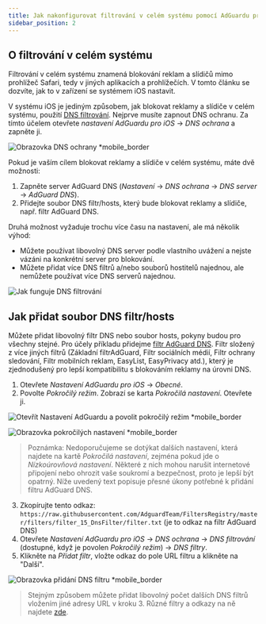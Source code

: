 ```yaml
---
title: Jak nakonfigurovat filtrování v celém systému pomocí AdGuardu pro iOS
sidebar_position: 2
---
```


## O filtrování v celém systému

Filtrování v celém systému znamená blokování reklam a slídičů mimo prohlížeč Safari, tedy v jiných aplikacích a prohlížečích. V tomto článku se dozvíte, jak to v zařízení se systémem iOS nastavit.

V systému iOS je jediným způsobem, jak blokovat reklamy a slídiče v celém systému, použití [DNS filtrování](https://adguard-dns.io/kb/general/dns-filtering/). Nejprve musíte zapnout DNS ochranu. Za tímto účelem otevřete *nastavení AdGuardu pro iOS* → *DNS ochrana* a zapněte ji.

![Obrazovka DNS ochrany *mobile_border](https://cdn.adtidy.org/public/Adguard/Blog/ios_dns_protection.PNG)

Pokud je vaším cílem blokovat reklamy a slídiče v celém systému, máte dvě možnosti:

1. Zapněte server AdGuard DNS (*Nastavení* → *DNS ochrana* → *DNS server* → *AdGuard DNS*).
2. Přidejte soubor DNS filtr/hosts, který bude blokovat reklamy a slídiče, např. filtr AdGuard DNS.

Druhá možnost vyžaduje trochu více času na nastavení, ale má několik výhod:

* Můžete používat libovolný DNS server podle vlastního uvážení a nejste vázáni na konkrétní server pro blokování.
* Můžete přidat více DNS filtrů a/nebo souborů hostitelů najednou, ale nemůžete používat více DNS serverů najednou.

![Jak funguje DNS filtrování](https://cdn.adtidy.org/public/Adguard/kb/DNS_filtering/how_dns_filtering_works_en.png)

## Jak přidat soubor DNS filtr/hosts

Můžete přidat libovolný filtr DNS nebo soubor hosts, pokyny budou pro všechny stejné. Pro účely příkladu přidejme [filtr AdGuard DNS](https://github.com/AdguardTeam/AdguardSDNSFilter). Filtr složený z více jiných filtrů (Základní filtrAdGuard, Filtr sociálních médií, Filtr ochrany sledování, Filtr mobilních reklam, EasyList, EasyPrivacy atd.), který je zjednodušený pro lepší kompatibilitu s blokováním reklamy na úrovni DNS.

1. Otevřete *Nastavení AdGuardu pro iOS* → *Obecné*.
2. Povolte *Pokročilý režim*. Zobrazí se karta *Pokročilá nastavení*. Otevřete ji.

![Otevřít Nastavení AdGuardu a povolit pokročilý režim *mobile_border](https://cdn.adtidy.org/public/Adguard/Release_notes/iOS/v4.0/advanced_mode_en.jpg)

![Obrazovka pokročilých nastavení *mobile_border](https://cdn.adtidy.org/public/Adguard/Blog/ios_advanced_settings.PNG)

> Poznámka: Nedoporučujeme se dotýkat dalších nastavení, která najdete na kartě *Pokročilá nastavení*, zejména pokud jde o *Nízkoúrovňová nastavení*. Některé z nich mohou narušit internetové připojení nebo ohrozit vaše soukromí a bezpečnost, proto je lepší být opatrný. Níže uvedený text popisuje přesné úkony potřebné k přidání filtru AdGuard DNS.

3. Zkopírujte tento odkaz: `https://raw.githubusercontent.com/AdguardTeam/FiltersRegistry/master/filters/filter_15_DnsFilter/filter.txt` (je to odkaz na filtr AdGuard DNS)
4. Otevřete *Nastavení AdGuardu pro iOS* → *DNS ochrana* → *DNS filtrování* (dostupné, když je povolen *Pokročilý režim*) → *DNS filtry*.
5. Klikněte na *Přidat filtr*, vložte odkaz do pole URL filtru a klikněte na "Další".

![Obrazovka přidání DNS filtru *mobile_border](https://cdn.adtidy.org/public/Adguard/Blog/ios_adding_a_filter.PNG)

> Stejným způsobem můžete přidat libovolný počet dalších DNS filtrů vložením jiné adresy URL v kroku 3. Různé filtry a odkazy na ně najdete [zde](https://filterlists.com).
